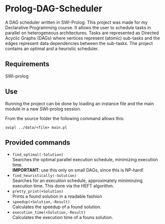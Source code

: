 # Prolog-DAG-Scheduler

A DAG scheduler written in SWI-Prolog.
This project was made for my Declarative Programming course.
It allows the user to schedule tasks in parallel on heterogeneous architectures.
Tasks are represented as Directed Acyclic Graphs (DAGs) where vertices represent (atomic) sub-tasks and the edges represent data dependencies between the sub-tasks.
The project contains an optimal and a heuristic scheduler.

## Requirements

SWI-prolog

## Use
Running the project can be done by loading an instance file and the main module in a new SWI-prolog session.

From the source folder the following command allows this:
```
swipl ../data/<file> main.pl
```
## Provided commands
* `find_optimal(-Solution)`
  <br>
  Searches the optimal parallel execution schedule, minimizing execution time.
  <br>
  **IMPORTANT**: use this only on small DAGs, since this is NP-hard!
* `find_heuristically(-Solution)`
  <br>
  Searches for an execution schedule, approximately miniminzing execution time.
  This done via the HEFT algorithm.
* `pretty_print(+Solution)`
  <br>
  Prints a found solution in a readable fashion
* `speedup(+Solution,-Result)`
  <br>
  Calculates the speedup of a found solution.
* `execution_time(+Solution,-Result)`
  <br>
  Calculates the execution time of a founs solution.
